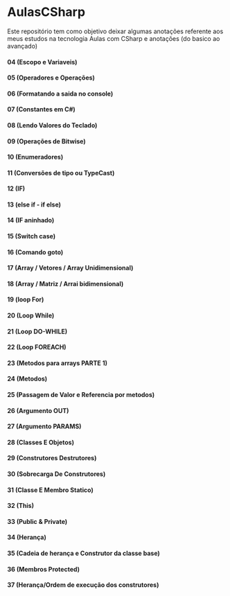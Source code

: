 # AulasCSharp
Este repositório tem como objetivo deixar algumas anotações referente aos meus estudos na tecnologia
Aulas com CSharp e anotações (do basico ao avançado)

#### 04 (Escopo e Variaveis)

#### 05 (Operadores e Operações)

#### 06 (Formatando a saida no console)

#### 07 (Constantes em C#)

#### 08 (Lendo Valores do Teclado)

#### 09 (Operações de Bitwise)

#### 10 (Enumeradores)

#### 11 (Conversões de tipo ou TypeCast)

#### 12 (IF)

#### 13 (else if - if else)

#### 14 (IF aninhado)

#### 15 (Switch case)

#### 16 (Comando goto)

#### 17 (Array / Vetores / Array Unidimensional)

#### 18 (Array / Matriz / Arrai bidimensional)

#### 19 (loop For)

#### 20 (Loop While)

#### 21 (Loop DO-WHILE)

#### 22 (Loop FOREACH)

#### 23 (Metodos para arrays PARTE 1)

#### 24 (Metodos)

#### 25 (Passagem de Valor e Referencia por metodos)

#### 26 (Argumento OUT)

#### 27 (Argumento PARAMS)

#### 28 (Classes E Objetos)

#### 29 (Construtores Destrutores)

#### 30 (Sobrecarga De Construtores)

#### 31 (Classe E Membro Statico)

#### 32 (This)

#### 33 (Public & Private)

#### 34 (Herança)

#### 35 (Cadeia de herança e Construtor da classe base)

#### 36 (Membros Protected)
 
#### 37 (Herança/Ordem de execução dos construtores)

